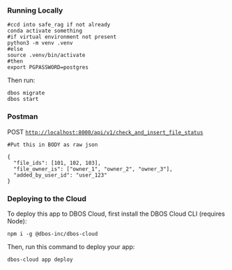 ### Running Locally

```shell
#ccd into safe_rag if not already
conda activate something
#if virtual environment not present
python3 -m venv .venv
#else
source .venv/bin/activate
#then
export PGPASSWORD=postgres
```

Then run:

```shell
dbos migrate
dbos start
```

### Postman
POST [`http://localhost:8000/api/v1/check_and_insert_file_status`](http://localhost:8000/api/v1/check_and_insert_file_status)

```
#Put this in BODY as raw json

{
  "file_ids": [101, 102, 103],
  "file_owner_is": ["owner_1", "owner_2", "owner_3"],
  "added_by_user_id": "user_123"
}
```
### Deploying to the Cloud

To deploy this app to DBOS Cloud, first install the DBOS Cloud CLI (requires Node):

```shell
npm i -g @dbos-inc/dbos-cloud
```

Then, run this command to deploy your app:

```shell
dbos-cloud app deploy
```